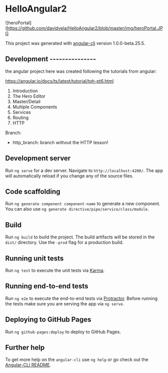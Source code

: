 # HelloAngular2

![heroPortal](https://github.com/davidvela/HelloAngular2/blob/master/img/heroPortal.JPG



This project was generated with [angular-cli](https://github.com/angular/angular-cli) version 1.0.0-beta.25.5.

## Development ---------------
the angular project here was created following the tutorials from angular: 

https://angular.io/docs/ts/latest/tutorial/toh-pt6.html

1. Introduction 
2. The Hero Editor 
3. Master/Detail 
4. Multiple Components 
5. Services
6. Routing 
7. HTTP 


Branch: 
- http_branch: branch without the HTTP lesson! 


## Development server
Run `ng serve` for a dev server. Navigate to `http://localhost:4200/`. The app will automatically reload if you change any of the source files.

## Code scaffolding

Run `ng generate component component-name` to generate a new component. You can also use `ng generate directive/pipe/service/class/module`.

## Build

Run `ng build` to build the project. The build artifacts will be stored in the `dist/` directory. Use the `-prod` flag for a production build.

## Running unit tests

Run `ng test` to execute the unit tests via [Karma](https://karma-runner.github.io).

## Running end-to-end tests

Run `ng e2e` to execute the end-to-end tests via [Protractor](http://www.protractortest.org/).
Before running the tests make sure you are serving the app via `ng serve`.

## Deploying to GitHub Pages

Run `ng github-pages:deploy` to deploy to GitHub Pages.

## Further help

To get more help on the `angular-cli` use `ng help` or go check out the [Angular-CLI README](https://github.com/angular/angular-cli/blob/master/README.md).
